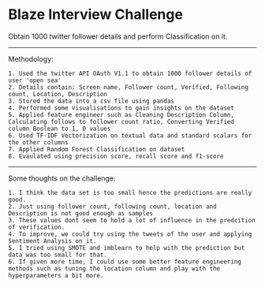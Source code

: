 # Blaze Interview Challenge
 Obtain 1000 twitter follower details and perform Classification on it.

-----------------------------------------------------------------------------------------------------------------------------------------

Methodology:

	1. Used the twitter API OAuth V1.1 to obtain 1000 follower details of user 'open sea'
	2. Details contain: Screen name, Follower count, Verified, Following count, Location, Description
	3. Stored the data into a csv file using pandas
	4. Performed some visualisations to gain insights on the dataset
	5. Applied feature engineer such as Cleaning Description Column, Calculating follows to follower count ratio, Converting Verified column Boolean to 1, 0 values
	6. Used TF-IDF Vectorization on textual data and standard scalars for the other columns
	7. Applied Random Forest Classification on dataset
	8. Evaulated using precision score, recall score and f1-score

-----------------------------------------------------------------------------------------------------------------------------------------

Some thoughts on the challenge:

	1. I think the data set is too small hence the predictions are really good.
	2. Just using follower count, following count, location and Description is not good enough as samples
	3. These values dont seem to hold a lot of influence in the predcition of verification.
	4. To improve, we could try using the tweets of the user and applying Sentiment Analysis on it.
	5. I tried using SMOTE and imblearn to help with the prediction but data was too small for that.
	6. If given more time, I could use some better feature engineering methods such as tuning the location column and play with the hyperparameters a bit more.

 
